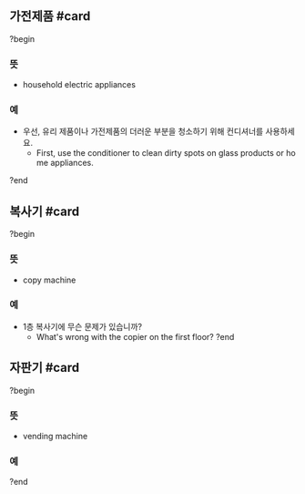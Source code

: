 ## 가전제품 #card
?begin
### 뜻
- household electric appliances
### 예
- 우선, 유리 제품이나 가전제품의 더러운 부분을 청소하기 위해 컨디셔너를 사용하세요.
	- First, use the conditioner to clean dirty spots on glass products or home appliances.
<!--SR:!2026-03-16,147,230-->
?end


## 복사기 #card
?begin
### 뜻
- copy machine
### 예
- 1층 복사기에 무슨 문제가 있습니까?
	- What's wrong with the copier on the first floor?
?end


## 자판기 #card
?begin
### 뜻
- vending machine
### 예
<!--SR:!2025-10-21,8,250-->
?end

